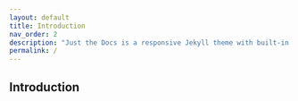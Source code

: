 ```yaml
---
layout: default
title: Introduction
nav_order: 2
description: "Just the Docs is a responsive Jekyll theme with built-in search that is easily customizable and hosted on GitHub Pages."
permalink: /
---
```


## Introduction